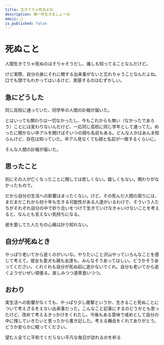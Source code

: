 ```yaml
---
title: 生きてりゃ死ぬよね
description: 精一杯生きましょーね
emoji: 🎇
is_published: false
---
```


# 死ぬこと

人間生きてりゃ死ぬのはそりゃそうだし、誰しも知ってることなんだけど。

けど実際、自分の身にそれに関する出来事がないと忘れちゃうことなんだよね。口でも頭でもわかってはいるけど、実感するのはむずかしい。

## 急にどうした

同じ高校に通っていた、同学年の人間の訃報が届いた。

とはいっても関わりは一切なかったし、今もこれからも無い（なかったであろう）ことには変わりないんだけど、一応同じ高校に同じ学年として通ってた。めったに開かない卒アルを開けばそいつの顔も名前もある。どんな人かはあんま知らんけど、存在は知っていた。卒アル見なくても顔と名前が一致するくらいに。

そんな人間の訃報が届いた。

## 思ったこと

別にその人が亡くなったことに関しては悲しくない。嬉しくもない。関わりがなかったもので。

だから自分の生活への影響はまったくない。けど、その死んだ人間の周りには、まだまだこれから何十年も生きる可能性がある人達がいるわけで、そういう人たちがそれぞれ自分の中で折り合いをつけて生きていけなきゃいけないことを考えると、なんとも言えない気持ちになる。

彼を愛してた人たちの心痛は計り知れない。

## 自分が死ぬとき

やっぱり老いてから逝くのがいいな。やりたいこと沢山やっていろんなことを感じて考えて。彼女も愛犬も親も友達も、みんなそうあってほしい。どうかそうあってください。くれぐれも自分が死ぬ前に逝かないでくれ。自分も老いてから逝くようせいぜい頑張る。楽しみつつ道草食いつつ。

## おわり

実生活への影響がなくても、やっぱり少し衝撃というか、生きること死ぬことについて考えざるをえない出来事だった。こんなこと記事にするのどうかとも思ったけど、改めて考えるきっかけをくれたし、今後もある意味で戒めとして自分の中に残していきたいと思ったから書き記した。考える機会をくれてありがとう。どうか安らかに眠ってください。

望む人全てに平和でくだらない平凡な毎日が訪れるのを祈る
